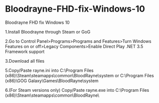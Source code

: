 # Bloodrayne-FHD-fix-Windows-10
Bloodrayne FHD fix Windows 10

1.Install Bloodrayne through Steam or GoG

2.Go to Control Panel>Programs>Programs and Features>Turn Windows Features on or off>Legacy Components>Enable Direct Play .NET 3.5 
Framework support

3.Download all files

5.Copy/Paste rayne.ini into C:\Program Files (x86)\Steam\steamapps\common\BloodRayne\system or 
C:\Program Files (x86)\GOG Galaxy\Games\BloodRayne\system 

6.(For Steam versions only) Copy/Paste rayne.exe into 
C:\Program Files (x86)\Steam\steamapps\common\BloodRayne\
